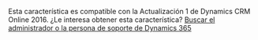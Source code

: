 Esta característica es compatible con la Actualización 1 de Dynamics CRM Online 2016. ¿Le interesa obtener esta característica? [Buscar el administrador o la persona de soporte de Dynamics 365](http://../basics/find-administrator-support.md)